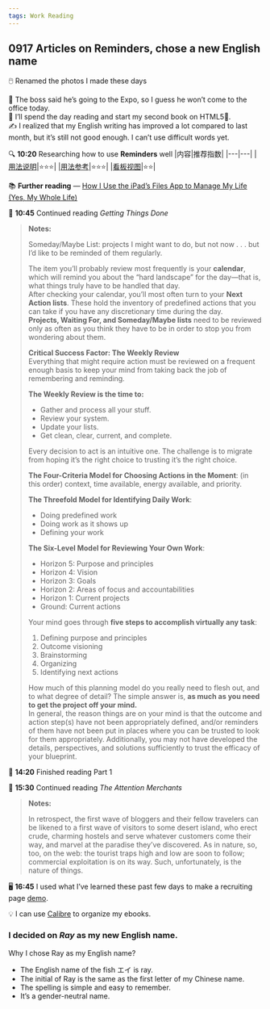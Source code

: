 ```yaml
---
tags: Work Reading
---
```


## 0917 Articles on Reminders, chose a new English name 

🖱️ Renamed the photos I made these days 

💭 The boss said he’s going to the Expo, so I guess he won’t come to the office today.   
📙 I’ll spend the day reading and start my second book on HTML5🚫.  
✍️ I realized that my English writing has improved a lot compared to last month, but it’s still not good enough. I can’t use difficult words yet.

🔍 **10:20** Researching how to use **Reminders** well
|内容|推荐指数|
|---|---|
|[用法说明](https://zhuanlan.zhihu.com/p/689627303)|⭐⭐⭐|
|[用法参考](https://xlrocket.blog/2024/01/07/%e3%80%90%e8%af%91%e3%80%91%e8%8b%b9%e6%9e%9c%e6%8f%90%e9%86%92-apple-reminder-app-%e5%8f%af%e8%83%bd%e6%98%af%e6%9c%80%e8%a2%ab%e5%bf%bd%e7%95%a5%e7%9a%84%e5%8e%9f%e7%94%9f%e7%94%9f%e4%ba%a7/)|⭐⭐⭐|
|[看板视图](https://xlrocket.blog/2025/06/15/%e3%80%90%e8%af%91%e3%80%91%e8%8b%b9%e6%9e%9c%e8%87%aa%e5%b8%a6%e7%9a%84%e3%80%8c%e6%8f%90%e9%86%92%e4%ba%8b%e9%a1%b9%e3%80%8d%ef%bc%8c%e5%85%b6%e5%ae%9e%e6%9c%89%e3%80%8c%e7%9c%8b%e6%9d%bf%e8%a7%86/)|⭐⭐|

📚 **Further reading** — [How I Use the iPad’s Files App to Manage My Life (Yes, My Whole Life)](https://xlrocket.blog/2025/07/20/%e3%80%90%e8%af%91%e3%80%91%e5%a6%82%e4%bd%95%e4%bd%bf%e7%94%a8-ipad-%e7%9a%84%e3%80%8c%e6%96%87%e4%bb%b6%e3%80%8dapp-%e7%ae%a1%e7%90%86%e6%88%91%e7%9a%84%e6%95%b4%e4%b8%aa%e7%94%9f%e6%b4%bb%ef%bc%88/)

📖 **10:45** Continued reading *Getting Things Done*

>**Notes:**
>
>Someday/Maybe List: projects I might want to do, but not now . . . but I’d like to be reminded of them regularly.
>
>The item you’ll probably review most frequently is your **calendar**, which will remind you about the “hard landscape” for the day—that is, what things truly have to be handled that day.  
>After checking your calendar, you’ll most often turn to your **Next Action lists**. These hold the inventory of predefined actions that you can take if you have any discretionary time during the day.   
>**Projects, Waiting For, and Someday/Maybe lists** need to be reviewed only as often as you think they have to be in order to stop you from wondering about them.
>
>**Critical Success Factor: The Weekly Review**  
>Everything that might require action must be reviewed on a frequent enough basis to keep your mind from taking back the job of remembering and reminding.
>
>**The Weekly Review is the time to:**
>- Gather and process all your stuff.
>- Review your system.
>- Update your lists.
>- Get clean, clear, current, and complete.
>
>Every decision to act is an intuitive one. The challenge is to migrate from hoping it’s the right choice to trusting it’s the right choice.
>
>**The Four-Criteria Model for Choosing Actions in the Moment**: (in this order) context, time available, energy available, and priority.
>
>**The Threefold Model for Identifying Daily Work**:
>- Doing predefined work
>- Doing work as it shows up
>- Defining your work
>
>**The Six-Level Model for Reviewing Your Own Work**:
>- Horizon 5: Purpose and principles
>- Horizon 4: Vision
>- Horizon 3: Goals
>- Horizon 2: Areas of focus and accountabilities
>- Horizon 1: Current projects
>- Ground: Current actions
>
>Your mind goes through **five steps to accomplish virtually any task**:
>1. Defining purpose and principles
>2. Outcome visioning
>3. Brainstorming
>4. Organizing
>5. Identifying next actions
>
>How much of this planning model do you really need to flesh out, and to what degree of detail? The simple answer is, **as much as you need to get the project off your mind.**  
>In general, the reason things are on your mind is that the outcome and action step(s) have not been appropriately defined, and/or reminders of them have not been put in places where you can be trusted to look for them appropriately.
>Additionally, you may not have developed the details, perspectives, and solutions sufficiently to trust the efficacy of your blueprint.

📘 **14:20** Finished reading Part 1

📖 **15:30** Continued reading *The Attention Merchants*

>**Notes:**
>
>In retrospect, the first wave of bloggers and their fellow travelers can be likened to a first wave of visitors to some desert island, who erect crude, charming hostels and serve whatever customers come their way, and marvel at the paradise they’ve discovered.
>As in nature, so, too, on the web: the tourist traps high and low are soon to follow; commercial exploitation is on its way. Such, unfortunately, is the nature of things.

🖥️ **16:45** I used what I’ve learned these past few days to make a recruiting page [demo](https://sakae1222.github.io/practiceheadfirst/).

💡 I can use [Calibre](https://calibre-ebook.com/zh_CN/download) to organize my ebooks.

### I decided on *Ray* as my new English name.
Why I chose Ray as my English name?
- The English name of the fish エイ is ray.
- The initial of Ray is the same as the first letter of my Chinese name.
- The spelling is simple and easy to remember.
- It’s a gender-neutral name.
